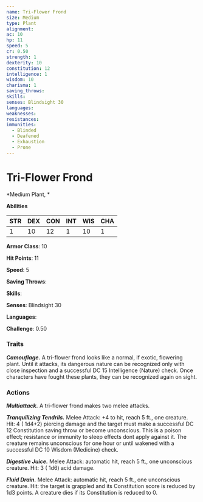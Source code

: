 ```yaml
---
name: Tri-Flower Frond
size: Medium
type: Plant
alignment: 
ac: 10
hp: 11
speed: 5
cr: 0.50
strength: 1
dexterity: 10
constitution: 12
intelligence: 1
wisdom: 10
charisma: 1
saving_throws: 
skills: 
senses: Blindsight 30
languages: 
weaknesses:
resistances:
immunities:
  - Blinded
  - Deafened
  - Exhaustion
  - Prone
---
```


# Tri-Flower Frond

*Medium Plant, *

**Abilities**

| STR | DEX | CON | INT | WIS | CHA |
| --- | --- | --- | --- | --- | --- |
| 1 | 10 | 12 | 1 | 10 | 1 |

**Armor Class**: 10

**Hit Points**: 11

**Speed**: 5

**Saving Throws**: 

**Skills**: 

**Senses**: Blindsight 30

**Languages**: 

**Challenge**: 0.50


### Traits
***Camouflage.*** A tri-flower frond looks like a normal, if exotic, flowering plant. Until it attacks, its dangerous nature can be recognized only with close inspection and a successful DC 15 Intelligence (Nature) check. Once characters have fought these plants, they can be recognized again on sight.


### Actions
***Multiattack.*** A tri-flower frond makes two melee attacks.

***Tranquilizing Tendrils.*** Melee Attack:  +4 to hit, reach 5 ft., one creature. Hit: 4 ( 1d4+2) piercing damage and the target must make a successful DC 12 Constitution saving throw or become unconscious. This is a poison effect; resistance or immunity to sleep effects dont apply against it. The creature remains unconscious for one hour or until wakened with a successful DC 10 Wisdom (Medicine) check.

***Digestive Juice.*** Melee Attack: automatic hit, reach 5 ft., one unconscious creature. Hit: 3 ( 1d6) acid damage.

***Fluid Drain.*** Melee Attack: automatic hit, reach 5 ft., one unconscious creature. Hit: the target is grappled and its Constitution score is reduced by  1d3 points. A creature dies if its Constitution is reduced to 0.

